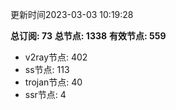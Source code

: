 更新时间2023-03-03 10:19:28

**总订阅: 73**
**总节点: 1338**
**有效节点: 559**
- v2ray节点: 402
- ss节点: 113
- trojan节点: 40
- ssr节点: 4
